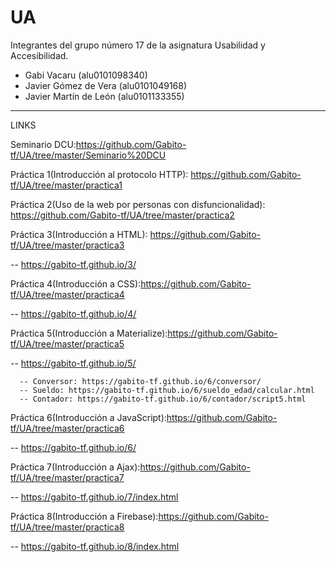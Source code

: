 # UA
Integrantes del grupo número 17 de la asignatura Usabilidad y Accesibilidad.

  - Gabi Vacaru (alu0101098340)
  - Javier Gómez de Vera (alu0101049168)
  - Javier Martín de León (alu0101133355)
-----------------------------------------------------------------------------------------------------------------------------------

LINKS

  Seminario DCU:https://github.com/Gabito-tf/UA/tree/master/Seminario%20DCU
  
  Práctica 1(Introducción al protocolo HTTP): https://github.com/Gabito-tf/UA/tree/master/practica1
  
  Práctica 2(Uso de la web por personas con disfuncionalidad): https://github.com/Gabito-tf/UA/tree/master/practica2
  
  Práctica 3(Introducción a HTML): https://github.com/Gabito-tf/UA/tree/master/practica3
  
  -- https://gabito-tf.github.io/3/
  
  Práctica 4(Introducción a CSS):https://github.com/Gabito-tf/UA/tree/master/practica4
  
  -- https://gabito-tf.github.io/4/
 
  Práctica 5(Introducción a Materialize):https://github.com/Gabito-tf/UA/tree/master/practica5
  
  -- https://gabito-tf.github.io/5/
      
      -- Conversor: https://gabito-tf.github.io/6/conversor/
      -- Sueldo: https://gabito-tf.github.io/6/sueldo_edad/calcular.html
      -- Contador: https://gabito-tf.github.io/6/contador/script5.html
  
  Práctica 6(Introducción a JavaScript):https://github.com/Gabito-tf/UA/tree/master/practica6
  
  -- https://gabito-tf.github.io/6/
  
  Práctica 7(Introducción a Ajax):https://github.com/Gabito-tf/UA/tree/master/practica7
  
  -- https://gabito-tf.github.io/7/index.html

Práctica 8(Introducción a Firebase):https://github.com/Gabito-tf/UA/tree/master/practica8
  
  -- https://gabito-tf.github.io/8/index.html
